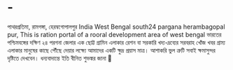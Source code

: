 # -
পাথরপ্রতিমা, রামগঙ্গা, হেরম্বগোপালপুর
India West Bengal south24 pargana herambagopal pur,
This is ration portal of a rooral development area of west bengal
ভারতের পশ্চিমবঙ্গের দক্ষিণ ২৪ পরগনা জেলার এক ছোট্ট গ্রামিন এলাকার
রেশন বা সরকারি খদ্য-দ্রব্যের সরবরাহ খোঁজ খবর গ্রাম্য এলাকার মানুষের কাছে
পৌঁছে দেয়ার লক্ষ্যে আমাদের একটি ক্ষুদ্র প্রয়াস মাত্র।
আশাকরি ভুল ত্রুটি সবাই ক্ষমাসুন্দর দৃষ্টিতে দেখবেন।
                       ধন্যবাদান্তে
                          ইতি
                    বীনিত শুভঙ্কর জানা
              🙏
